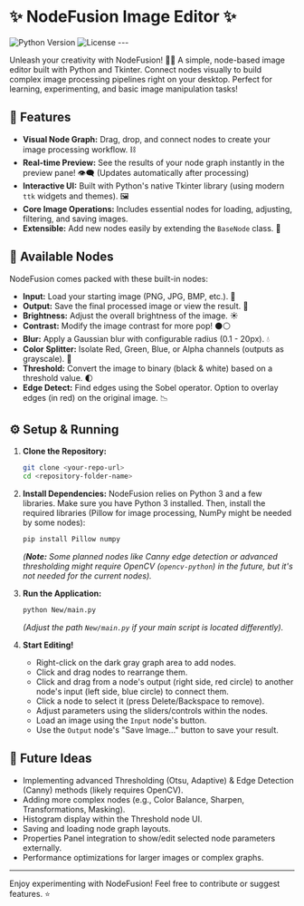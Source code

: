 # ✨ NodeFusion Image Editor ✨

![Python Version](https://img.shields.io/badge/python-3.x-blue.svg) ![License](https://img.shields.io/badge/license-MIT-green.svg) ---

Unleash your creativity with NodeFusion! 🎨🔗 A simple, node-based image editor built with Python and Tkinter. Connect nodes visually to build complex image processing pipelines right on your desktop. Perfect for learning, experimenting, and basic image manipulation tasks!

## 🚀 Features

* **Visual Node Graph:** Drag, drop, and connect nodes to create your image processing workflow. ⛓️
* **Real-time Preview:** See the results of your node graph instantly in the preview pane! 👁️‍🗨️ (Updates automatically after processing)
* **Interactive UI:** Built with Python's native Tkinter library (using modern `ttk` widgets and themes). 🖼️
* **Core Image Operations:** Includes essential nodes for loading, adjusting, filtering, and saving images.
* **Extensible:** Add new nodes easily by extending the `BaseNode` class. 🔧

## 🧩 Available Nodes

NodeFusion comes packed with these built-in nodes:

* **Input:** Load your starting image (PNG, JPG, BMP, etc.). 📂
* **Output:** Save the final processed image or view the result. 💾
* **Brightness:** Adjust the overall brightness of the image. ☀️
* **Contrast:** Modify the image contrast for more pop! ⚫⚪
* **Blur:** Apply a Gaussian blur with configurable radius (0.1 - 20px). 💧
* **Color Splitter:** Isolate Red, Green, Blue, or Alpha channels (outputs as grayscale). 🌈
* **Threshold:** Convert the image to binary (black & white) based on a threshold value. 🌓
* **Edge Detect:** Find edges using the Sobel operator. Option to overlay edges (in red) on the original image. 📉

## ⚙️ Setup & Running

1.  **Clone the Repository:**
    ```bash
    git clone <your-repo-url>
    cd <repository-folder-name>
    ```
2.  **Install Dependencies:**
    NodeFusion relies on Python 3 and a few libraries. Make sure you have Python 3 installed. Then, install the required libraries (Pillow for image processing, NumPy might be needed by some nodes):
    ```bash
    pip install Pillow numpy
    ```
    *(**Note:** Some planned nodes like Canny edge detection or advanced thresholding might require OpenCV (`opencv-python`) in the future, but it's not needed for the current nodes).*
3.  **Run the Application:**
    ```bash
    python New/main.py
    ```
    *(Adjust the path `New/main.py` if your main script is located differently).*

4.  **Start Editing!**
    * Right-click on the dark gray graph area to add nodes.
    * Click and drag nodes to rearrange them.
    * Click and drag from a node's output (right side, red circle) to another node's input (left side, blue circle) to connect them.
    * Click a node to select it (press Delete/Backspace to remove).
    * Adjust parameters using the sliders/controls within the nodes.
    * Load an image using the `Input` node's button.
    * Use the `Output` node's "Save Image..." button to save your result.

## 🔮 Future Ideas

* Implementing advanced Thresholding (Otsu, Adaptive) & Edge Detection (Canny) methods (likely requires OpenCV).
* Adding more complex nodes (e.g., Color Balance, Sharpen, Transformations, Masking).
* Histogram display within the Threshold node UI.
* Saving and loading node graph layouts.
* Properties Panel integration to show/edit selected node parameters externally.
* Performance optimizations for larger images or complex graphs.

---

Enjoy experimenting with NodeFusion! Feel free to contribute or suggest features. ⭐
